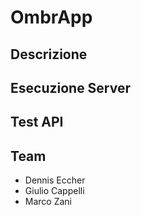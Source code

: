 # OmbrApp

## Descrizione

## Esecuzione Server

## Test API

## Team

* Dennis Eccher
* Giulio Cappelli
* Marco Zani
